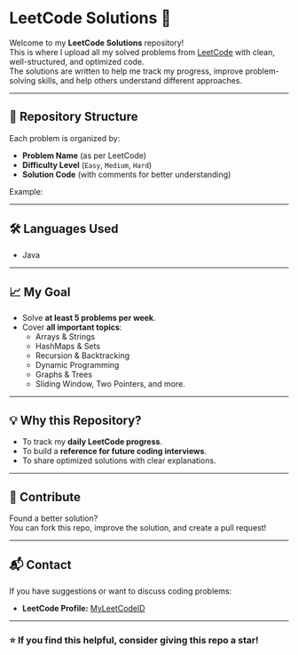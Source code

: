 # LeetCode Solutions 🚀

Welcome to my **LeetCode Solutions** repository!  
This is where I upload all my solved problems from [LeetCode](https://leetcode.com/) with clean, well-structured, and optimized code.  
The solutions are written to help me track my progress, improve problem-solving skills, and help others understand different approaches.

---

## 📂 Repository Structure
Each problem is organized by:
- **Problem Name** (as per LeetCode)
- **Difficulty Level** (`Easy`, `Medium`, `Hard`)
- **Solution Code** (with comments for better understanding)

Example:

---

## 🛠️ Languages Used
- Java   

---

## 📈 My Goal
- Solve **at least 5 problems per week**.
- Cover **all important topics**:
  - Arrays & Strings
  - HashMaps & Sets
  - Recursion & Backtracking
  - Dynamic Programming
  - Graphs & Trees
  - Sliding Window, Two Pointers, and more.

---

## 💡 Why this Repository?
- To track my **daily LeetCode progress**.
- To build a **reference for future coding interviews**.
- To share optimized solutions with clear explanations.

---

## 🤝 Contribute
Found a better solution?  
You can fork this repo, improve the solution, and create a pull request!

---

## 📬 Contact
If you have suggestions or want to discuss coding problems: 
- **LeetCode Profile:** [MyLeetCodeID](https://leetcode.com/u/Nileshkumar738/)  

---

### ⭐ If you find this helpful, consider giving this repo a star!
